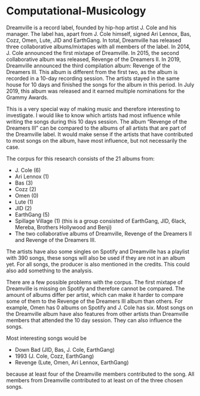 # Computational-Musicology

Dreamville is a record label, founded by hip-hop artist J. Cole and his manager. The label has, apart from J. Cole himself, signed Ari Lennox, Bas, Cozz, Omen, Lute, JID and EarthGang.  In total, Dreamville has released three collaborative albums/mixtapes with all members of the label. In 2014, J. Cole announced the first mixtape of Dreamville. In 2015, the second collaborative album was released, Revenge of the Dreamers II. In 2019, Dreamville announced the third compilation album: Revenge of the Dreamers III. This album is different from the first two, as the album is recorded in a 10-day recording session. The artists stayed in the same house for 10 days and finished the songs for the album in this period. In July 2019, this album was released and it earned multiple nominations for the Grammy Awards.

This is a very special way of making music and therefore interesting to investigate. I would like to know which artists had most influence while writing the songs during this 10 days session. The album “Revenge of the Dreamers III” can be compared to the albums of all artists that are part of the Dreamville label. It would make sense if the artists that have contributed to most songs on the album, have most influence, but not necessarily the case.

The corpus for this research consists of the 21 albums from:
- J. Cole (6)
- Ari Lennox (1)
- Bas (3)
- Cozz (2)
- Omen (0)
- Lute (1)
- JID (2)
- EarthGang (5)
- Spillage Village (1) (this is a group consisted of EarthGang, JID, 6lack, Mereba, Brothers Hollywood and Benji) 
- The two collaborative albums of Dreamville, Revenge of the Dreamers II and Revenge of the Dreamers III.

The artists have also some singles on Spotify and Dreamville has a playlist with 390 songs, these songs will also be used if they are not in an album yet. For all songs, the producer is also mentioned in the credits. This could also add something to the analysis. 

There are a few possible problems with the corpus. The first mixtape of Dreamville is missing on Spotify and therefore cannot be compared.
The amount of albums differ per artist, which can make it harder to compare some of them to the Revenge of the Dreamers III album than others. For example, Omen has 0 albums  on Spotify and J. Cole has six. Most songs on the Dreamville album have also features from other artists than Dreamville members that attended the 10 day session. They can also influence the songs.

Most interesting songs would be 
- Down Bad (JID, Bas, J. Cole, EarthGang)
- 1993 (J. Cole, Cozz, EarthGang)
- Revenge (Lute, Omen, Ari Lennox, EarthGang)

because at least four of the Dreamville members contributed to the song. All members from Dreamville contributed to at least on of the three chosen songs. 
